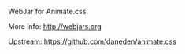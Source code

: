 WebJar for Animate.css

More info: http://webjars.org

Upstream: https://github.com/daneden/animate.css
